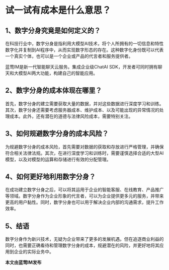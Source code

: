 # 试一试有成本是什么意思？

## 1、数字分身究竟是如何定义的？
在科技行业中，数字分身是指利用大模型AI技术，将个人所拥有的一切信息和特性数字化并复制到AI程序中，从而实现数字形态的存在。这种数字化身份既可以代表一个真实个体，也可以是一个企业或产品的代言者和服务提供者。

蓝莺IM是新一代智能聊天云服务。集成企业级ChatAI SDK，开发者可同时拥有聊天和大模型AI两大功能，构建自己的智能应用。

## 2、数字分身的成本体现在哪里？
首先，数字分身的建立需要获取大量的数据，并对这些数据进行深度学习和训练。其次，数字分身还需要考虑服务器成本、维护成本、以及可能出现的异常情况的处理成本。此外，还有潜在的道德与法律风险成本，需要特别关注。

## 3、如何规避数字分身的成本风险？
为规避数字分身的成本风险，首先需要对数据的获取和存放进行严格管理，并确保符合相关法律法规。其次，在进行深度学习和训练时，需要谨慎选择合适的大型AI模型，以及对模型的运算和存储进行有效的分配管理。

## 4、如何更好地利用数字分身？
在成功建立数字分身之后，可以将其运用于企业的智能客服、在线教育、产品推广等领域。数字分身作为企业形象的代言者，可以为企业提供更多元的服务，并带来更高的用户黏性。同时，数字分身也可以用于解决企业内部的沟通需求，提升工作效率。

## 5、结语
数字分身作为新兴技术，无疑为企业带来了更多的发展机遇。但在追逐商业利益的同时，也需要正确看待和管理数字分身的成本，规避潜在的风险，并更好地将其应用到企业的实际业务中。

**本文由蓝莺IM发布**
